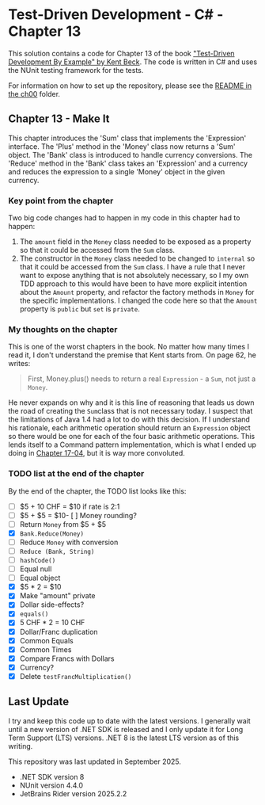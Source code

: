 # Test-Driven Development - C# - Chapter 13

This solution contains a code for Chapter 13 of the book ["Test-Driven Development By Example" by 
Kent Beck](https://a.co/d/1sr05eT). The code is written in C# and uses the NUnit testing framework for the tests. 

For information on how to set up the repository, please see the [README in the ch00](../ch00/README.md) folder.

## Chapter 13 - Make It
This chapter introduces the 'Sum' class that implements the 'Expression' interface. The 'Plus' method in the 'Money' class
now returns a 'Sum' object. The 'Bank' class is introduced to handle currency conversions. The 'Reduce' method in the
'Bank' class takes an 'Expression' and a currency and reduces the expression to a single 'Money' object in the
given currency.

### Key point from the chapter
Two big code changes had to happen in my code in this chapter had to happen:
1. The `amount` field in the `Money` class needed to be exposed as a property so that it could be accessed from the `Sum`
   class.
2. The constructor in the `Money` class needed to be changed to `internal` so that it could be accessed from the `Sum`
   class.
   I have a rule that I never want to expose anything that is not absolutely necessary, so I my own TDD approach to this
   would have been to have more explicit intention about the `Amount` property, and refactor the factory methods in `Money`
   for the specific implementations. I changed the code here so that the `Amount` property is `public` but `set` is `private`.

### My thoughts on the chapter
This is one of the worst chapters in the book. No matter how many times I read it, I don't understand the premise that
Kent starts from. On page 62, he writes:
> First, Money.plus() needs to return a real `Expression` - a `Sum`, not just a `Money`.

He never expands on why and it is this line of reasoning that leads us down the road of creating the `Sum`class that is 
not necessary today. I suspect that the limitations of Java 1.4 had a lot to do with this decision. If I understand
his rationale, each arithmetic operation should return an `Expression` object so there would be one for each of the four
basic arithmetic operations. This lends itself to a Command pattern implementation, which is what I ended up doing
in [Chapter 17-04](../ch17-04-arithmetic/README.md), but it is way more convoluted.

### TODO list at the end of the chapter
By the end of the chapter, the TODO list looks like this:
- [ ] \$5 + 10 CHF = $10 if rate is 2:1
- [ ] \$5 + \$5 = $10- [ ] Money rounding?
- [ ] Return `Money` from \$5 + \$5
- [x] `Bank.Reduce(Money)`
- [ ] Reduce `Money` with conversion
- [ ] `Reduce (Bank, String)`
- [ ] `hashCode()`
- [ ] Equal null
- [ ] Equal object
- [x] \$5 * 2 = $10
- [x] Make "amount" private
- [x] Dollar side-effects?
- [x] `equals()`
- [x] 5 CHF * 2 = 10 CHF
- [x] Dollar/Franc duplication
- [x] Common Equals
- [x] Common Times
- [x] Compare Francs with Dollars
- [X] Currency?
- [x] Delete `testFrancMultiplication()`

## Last Update
I try and keep this code up to date with the latest versions. I generally wait until a new version of .NET SDK is 
released and I only update it for Long Term Support (LTS) versions. .NET 8 is the latest LTS version as of this writing.

This repository was last updated in September 2025.
- .NET SDK version 8
- NUnit version 4.4.0
- JetBrains Rider version 2025.2.2